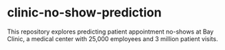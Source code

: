 # clinic-no-show-prediction
This repository explores predicting patient appointment no-shows at Bay Clinic, a medical center with 25,000 employees and 3 million patient visits.
